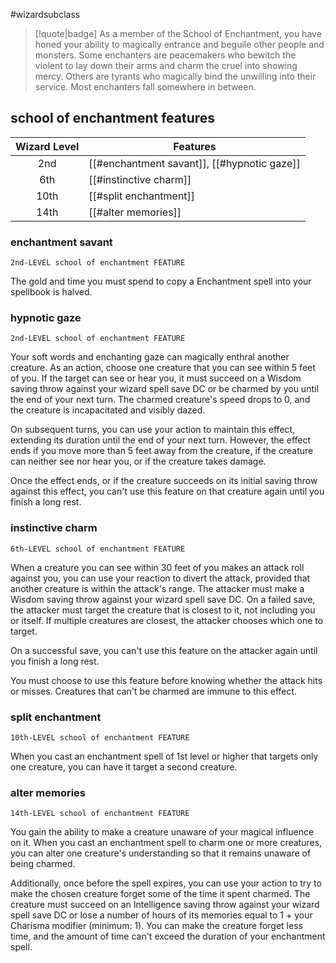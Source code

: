 #wizardsubclass

> [!quote|badge] 
> As a member of the School of Enchantment, you have honed your ability to magically entrance and beguile other people and monsters. Some enchanters are peacemakers who bewitch the violent to lay down their arms and charm the cruel into showing mercy. Others are tyrants who magically bind the unwilling into their service. Most enchanters fall somewhere in between.
## school of enchantment features
| **Wizard Level** | **Features**                                |
| :--------------: | ------------------------------------------- |
|       2nd        | [[#enchantment savant]], [[#hypnotic gaze]] |
|       6th        | [[#instinctive charm]]                      |
|       10th       | [[#split enchantment]]                      |
|       14th       | [[#alter memories]]                         |

### enchantment savant
`2nd-LEVEL school of enchantment FEATURE`

The gold and time you must spend to copy a Enchantment spell into your spellbook is halved.
### hypnotic gaze
`2nd-LEVEL school of enchantment FEATURE`

Your soft words and enchanting gaze can magically enthral another creature. As an action, choose one creature that you can see within 5 feet of you. If the target can see or hear you, it must succeed on a Wisdom saving throw against your wizard spell save DC or be charmed by you until the end of your next turn. The charmed creature's speed drops to 0, and the creature is incapacitated and visibly dazed.

On subsequent turns, you can use your action to maintain this effect, extending its duration until the end of your next turn. However, the effect ends if you move more than 5 feet away from the creature, if the creature can neither see nor hear you, or if the creature takes damage.

Once the effect ends, or if the creature succeeds on its initial saving throw against this effect, you can't use this feature on that creature again until you finish a long rest.
### instinctive charm
`6th-LEVEL school of enchantment FEATURE`

When a creature you can see within 30 feet of you makes an attack roll against you, you can use your reaction to divert the attack, provided that another creature is within the attack's range. The attacker must make a Wisdom saving throw against your wizard spell save DC. On a failed save, the attacker must target the creature that is closest to it, not including you or itself. If multiple creatures are closest, the attacker chooses which one to target.

On a successful save, you can't use this feature on the attacker again until you finish a long rest.

You must choose to use this feature before knowing whether the attack hits or misses. Creatures that can't be charmed are immune to this effect.
### split enchantment
`10th-LEVEL school of enchantment FEATURE`

When you cast an enchantment spell of 1st level or higher that targets only one creature, you can have it target a second creature.
### alter memories
`14th-LEVEL school of enchantment FEATURE`

You gain the ability to make a creature unaware of your magical influence on it. When you cast an enchantment spell to charm one or more creatures, you can alter one creature's understanding so that it remains unaware of being charmed.

Additionally, once before the spell expires, you can use your action to try to make the chosen creature forget some of the time it spent charmed. The creature must succeed on an Intelligence saving throw against your wizard spell save DC or lose a number of hours of its memories equal to 1 + your Charisma modifier (minimum: 1). You can make the creature forget less time, and the amount of time can't exceed the duration of your enchantment spell.
